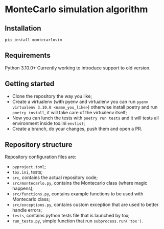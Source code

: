 # MonteCarlo simulation algorithm

## Installation
`pip install montecarlosim`

## Requirements
Python 3.10.0+
Currently working to introduce support to old version.

## Getting started
- Clone the repository the way you like;
- Create a virtualenv (with pyenv and virtualenv you can run `pyenv virtualenv 3.10.0 <name_you_like>`) otherwise install poetry and run `poetry install`, it will take care of the virtualenv itself;
- Now you can lunch the tests with `poetry run tests` and it will tests all environment inside tox.ini `envlist`;
- Create a branch, do your changes, push them and open a PR.

## Repository structure
Repository configuration files are:
- `pyproject.toml`;
- `tox.ini`, tests;
- `src`, contains the actual repository code;
- `src/montecarlo.py`, contains the Montecarlo class (where magic happens);
- `src/functions.py`, contains example functions to be used with Montecarlo class;
- `src/exceptions.py`, contains custom exception that are used to better handle errors;
- `tests`, contains python tests file that is launched by tox;
- `run_tests.py`, simple function that run `subprocess.run('tox')`.